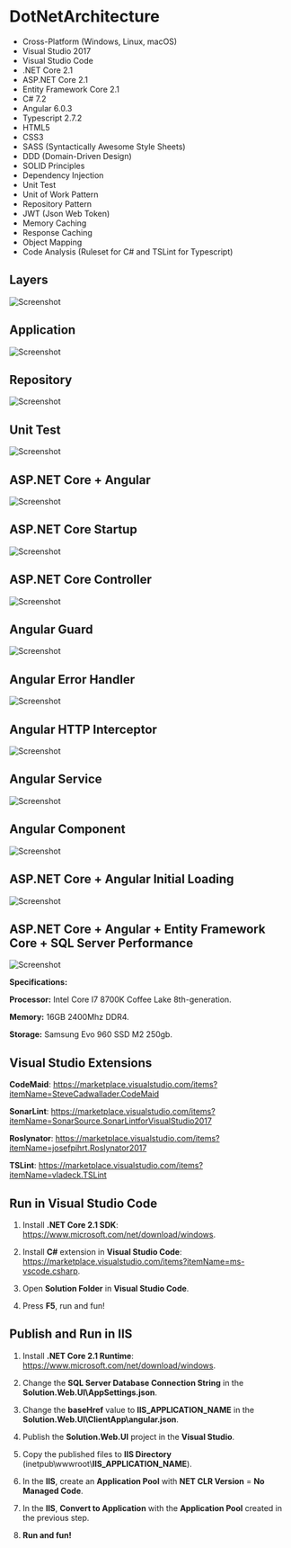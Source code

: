 # DotNetArchitecture

* Cross-Platform (Windows, Linux, macOS)
* Visual Studio 2017
* Visual Studio Code
* .NET Core 2.1
* ASP.NET Core 2.1
* Entity Framework Core 2.1
* C# 7.2
* Angular 6.0.3
* Typescript 2.7.2
* HTML5
* CSS3
* SASS (Syntactically Awesome Style Sheets)
* DDD (Domain-Driven Design)
* SOLID Principles
* Dependency Injection
* Unit Test
* Unit of Work Pattern
* Repository Pattern
* JWT (Json Web Token)
* Memory Caching
* Response Caching
* Object Mapping
* Code Analysis (Ruleset for C# and TSLint for Typescript)

## Layers

![Screenshot](Screenshots/1.png)

## Application

![Screenshot](Screenshots/2.png)

## Repository

![Screenshot](Screenshots/3.png)

## Unit Test

![Screenshot](Screenshots/4.png)

## ASP.NET Core + Angular

![Screenshot](Screenshots/5.png)

## ASP.NET Core Startup

![Screenshot](Screenshots/6.png)

## ASP.NET Core Controller

![Screenshot](Screenshots/7.png)

## Angular Guard

![Screenshot](Screenshots/8.png)

## Angular Error Handler

![Screenshot](Screenshots/9.png)

## Angular HTTP Interceptor

![Screenshot](Screenshots/10.png)

## Angular Service

![Screenshot](Screenshots/11.png)

## Angular Component

![Screenshot](Screenshots/12.png)

## ASP.NET Core + Angular Initial Loading

![Screenshot](Screenshots/13.png)

## ASP.NET Core + Angular + Entity Framework Core + SQL Server Performance

![Screenshot](Screenshots/14.png)

**Specifications:**

**Processor:** Intel Core I7 8700K Coffee Lake 8th-generation.

**Memory:** 16GB 2400Mhz DDR4.

**Storage:** Samsung Evo 960 SSD M2 250gb.

## Visual Studio Extensions

**CodeMaid**: <https://marketplace.visualstudio.com/items?itemName=SteveCadwallader.CodeMaid>

**SonarLint**: <https://marketplace.visualstudio.com/items?itemName=SonarSource.SonarLintforVisualStudio2017>

**Roslynator**: <https://marketplace.visualstudio.com/items?itemName=josefpihrt.Roslynator2017>

**TSLint**: <https://marketplace.visualstudio.com/items?itemName=vladeck.TSLint>

## Run in Visual Studio Code

1. Install **.NET Core 2.1 SDK**: <https://www.microsoft.com/net/download/windows>.

2. Install **C#** extension in **Visual Studio Code**: <https://marketplace.visualstudio.com/items?itemName=ms-vscode.csharp>.

3. Open **Solution Folder** in **Visual Studio Code**.

4. Press **F5**, run and fun!

## Publish and Run in IIS

1. Install **.NET Core 2.1 Runtime**: <https://www.microsoft.com/net/download/windows>.

2. Change the **SQL Server Database Connection String** in the **Solution.Web.UI\AppSettings.json**.

3. Change the **baseHref** value to **IIS_APPLICATION_NAME** in the **Solution.Web.UI\ClientApp\angular.json**.

4. Publish the **Solution.Web.UI** project in the **Visual Studio**.

5. Copy the published files to **IIS Directory** (inetpub\wwwroot\\**IIS_APPLICATION_NAME**).

6. In the **IIS**, create an **Application Pool** with **NET CLR Version** = **No Managed Code**.

7. In the **IIS**, **Convert to Application** with the **Application Pool** created in the previous step.

8. **Run and fun!**
